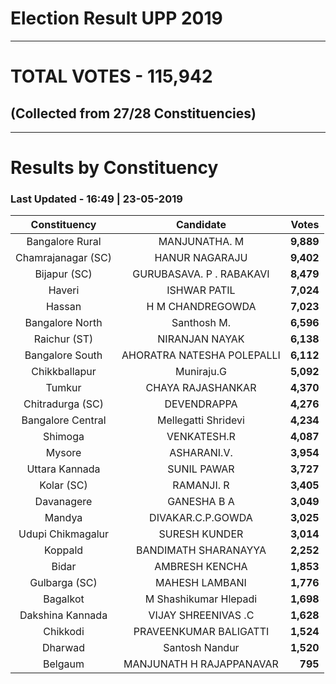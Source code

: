 # Election Result UPP 2019

---
# TOTAL VOTES - 115,942 
## (Collected from 27/28 Constituencies) 


---
# Results by Constituency 

### Last Updated - 16:49 | 23-05-2019 


|   Constituency   |        Candidate         |  Votes  |
|:----------------:|:------------------------:|--------:|
| Bangalore Rural  |      MANJUNATHA. M       |**9,889**|
|Chamrajanagar (SC)|      HANUR NAGARAJU      |**9,402**|
|   Bijapur (SC)   | GURUBASAVA. P . RABAKAVI |**8,479**|
|      Haveri      |       ISHWAR PATIL       |**7,024**|
|      Hassan      |     H M CHANDREGOWDA     |**7,023**|
| Bangalore North  |       Santhosh M.        |**6,596**|
|   Raichur (ST)   |      NIRANJAN NAYAK      |**6,138**|
| Bangalore South  |AHORATRA NATESHA POLEPALLI|**6,112**|
|  Chikkballapur   |        Muniraju.G        |**5,092**|
|      Tumkur      |    CHAYA RAJASHANKAR     |**4,370**|
| Chitradurga (SC) |       DEVENDRAPPA        |**4,276**|
|Bangalore Central |   Mellegatti Shridevi    |**4,234**|
|     Shimoga      |       VENKATESH.R        |**4,087**|
|      Mysore      |       ASHARANI.V.        |**3,954**|
|  Uttara Kannada  |       SUNIL PAWAR        |**3,727**|
|    Kolar (SC)    |        RAMANJI. R        |**3,405**|
|    Davanagere    |       GANESHA B A        |**3,049**|
|      Mandya      |    DIVAKAR.C.P.GOWDA     |**3,025**|
|Udupi Chikmagalur |      SURESH KUNDER       |**3,014**|
|     Koppald      |   BANDIMATH SHARANAYYA   |**2,252**|
|      Bidar       |      AMBRESH KENCHA      |**1,853**|
|  Gulbarga (SC)   |      MAHESH LAMBANI      |**1,776**|
|     Bagalkot     |  M Shashikumar Hlepadi   |**1,698**|
| Dakshina Kannada |   VIJAY SHREENIVAS .C    |**1,628**|
|     Chikkodi     |  PRAVEENKUMAR BALIGATTI  |**1,524**|
|     Dharwad      |      Santosh Nandur      |**1,520**|
|     Belgaum      | MANJUNATH H RAJAPPANAVAR |  **795**|


<script async src='https://www.googletagmanager.com/gtag/js?id=UA-138371535-2'></script><script> window.dataLayer = window.dataLayer || []; function gtag(){dataLayer.push(arguments);} gtag('js', new Date()); gtag('config', 'UA-138371535-2'); </script>